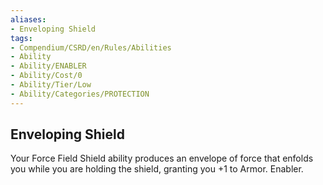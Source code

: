 ```yaml
---
aliases:
- Enveloping Shield
tags:
- Compendium/CSRD/en/Rules/Abilities
- Ability
- Ability/ENABLER
- Ability/Cost/0
- Ability/Tier/Low
- Ability/Categories/PROTECTION
---
```


  
## Enveloping Shield  
Your Force Field Shield ability produces an envelope of force that enfolds you while you are holding the shield, granting you +1 to Armor. Enabler. 